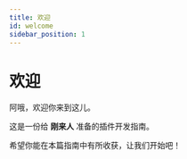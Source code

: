 ```yaml
---
title: 欢迎
id: welcome
sidebar_position: 1
---
```


# 欢迎

阿哦，欢迎你来到这儿。

这是一份给 **刚来人** 准备的插件开发指南。

希望你能在本篇指南中有所收获，让我们开始吧！
